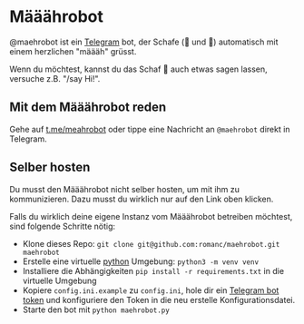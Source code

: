 # Määährobot

@maehrobot ist ein [Telegram](https://telegram.org) bot, der Schafe (:sheep: und :ram:) automatisch mit einem herzlichen "määäh" grüsst.

Wenn du möchtest, kannst du das Schaf :sheep: auch etwas sagen lassen, versuche z.B. "/say Hi!".

## Mit dem Määährobot reden

Gehe auf [t.me/meahrobot](https://t.me/maehrobot) oder tippe eine Nachricht an `@maehrobot` direkt in Telegram.

## Selber hosten

Du musst den Määährobot nicht selber hosten, um mit ihm zu kommunizieren. Dazu musst du wirklich nur auf den Link oben klicken.

Falls du wirklich deine eigene Instanz vom Määährobot betreiben möchtest, sind folgende Schritte nötig:

* Klone dieses Repo: `git clone git@github.com:romanc/maehrobot.git maehrobot`
* Erstelle eine virtuelle [python](https://www.python.org) Umgebung: `python3 -m venv venv`
* Installiere die Abhängigkeiten `pip install -r requirements.txt` in die virtuelle Umgebung
* Kopiere `config.ini.example` zu `config.ini`, hole dir ein [Telegram bot token](https://core.telegram.org/bots#creating-a-new-bot) und konfiguriere den Token in die neu erstelle Konfigurationsdatei.
* Starte den bot mit `python maehrobot.py`
